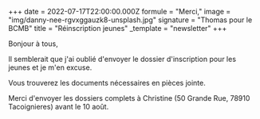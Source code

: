 +++
date = 2022-07-17T22:00:00.000Z
formule = "Merci,"
image = "img/danny-nee-rgvxggauzk8-unsplash.jpg"
signature = "Thomas pour le BCMB"
title = "Réinscription jeunes"
_template = "newsletter"
+++

Bonjour à tous,

Il semblerait que j'ai oublié d'envoyer le dossier d'inscription pour les jeunes et je m'en excuse.

Vous trouverez les documents nécessaires en pièces jointe.

Merci d'envoyer les dossiers complets à Christine (50 Grande Rue, 78910 Tacoignieres) avant le 10 août.
